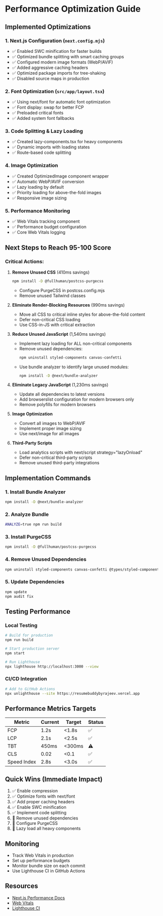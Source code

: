 # Performance Optimization Guide

## Implemented Optimizations

### 1. Next.js Configuration (`next.config.mjs`)
- ✅ Enabled SWC minification for faster builds
- ✅ Optimized bundle splitting with smart caching groups
- ✅ Configured modern image formats (WebP/AVIF)
- ✅ Added aggressive caching headers
- ✅ Optimized package imports for tree-shaking
- ✅ Disabled source maps in production

### 2. Font Optimization (`src/app/layout.tsx`)
- ✅ Using next/font for automatic font optimization
- ✅ Font display: swap for better FCP
- ✅ Preloaded critical fonts
- ✅ Added system font fallbacks

### 3. Code Splitting & Lazy Loading
- ✅ Created lazy-components.tsx for heavy components
- ✅ Dynamic imports with loading states
- ✅ Route-based code splitting

### 4. Image Optimization
- ✅ Created OptimizedImage component wrapper
- ✅ Automatic WebP/AVIF conversion
- ✅ Lazy loading by default
- ✅ Priority loading for above-the-fold images
- ✅ Responsive image sizing

### 5. Performance Monitoring
- ✅ Web Vitals tracking component
- ✅ Performance budget configuration
- ✅ Core Web Vitals logging

## Next Steps to Reach 95-100 Score

### Critical Actions:

1. **Remove Unused CSS** (410ms savings)
   ```bash
   npm install -D @fullhuman/postcss-purgecss
   ```
   - Configure PurgeCSS in postcss.config.mjs
   - Remove unused Tailwind classes

2. **Eliminate Render-Blocking Resources** (990ms savings)
   - Move all CSS to critical inline styles for above-the-fold content
   - Defer non-critical CSS loading
   - Use CSS-in-JS with critical extraction

3. **Reduce Unused JavaScript** (1,540ms savings)
   - Implement lazy loading for ALL non-critical components
   - Remove unused dependencies:
     ```bash
     npm uninstall styled-components canvas-confetti
     ```
   - Use bundle analyzer to identify large unused modules:
     ```bash
     npm install -D @next/bundle-analyzer
     ```

4. **Eliminate Legacy JavaScript** (1,230ms savings)
   - Update all dependencies to latest versions
   - Add browserslist configuration for modern browsers only
   - Remove polyfills for modern browsers

5. **Image Optimization**
   - Convert all images to WebP/AVIF
   - Implement proper image sizing
   - Use next/image for all images

6. **Third-Party Scripts**
   - Load analytics scripts with next/script strategy="lazyOnload"
   - Defer non-critical third-party scripts
   - Remove unused third-party integrations

## Implementation Commands

### 1. Install Bundle Analyzer
```bash
npm install -D @next/bundle-analyzer
```

### 2. Analyze Bundle
```bash
ANALYZE=true npm run build
```

### 3. Install PurgeCSS
```bash
npm install -D @fullhuman/postcss-purgecss
```

### 4. Remove Unused Dependencies
```bash
npm uninstall styled-components canvas-confetti @types/styled-components
```

### 5. Update Dependencies
```bash
npm update
npm audit fix
```

## Testing Performance

### Local Testing
```bash
# Build for production
npm run build

# Start production server
npm start

# Run Lighthouse
npx lighthouse http://localhost:3000 --view
```

### CI/CD Integration
```bash
# Add to GitHub Actions
npx unlighthouse --site https://resumebuddybyrajeev.vercel.app
```

## Performance Metrics Targets

| Metric | Current | Target | Status |
|--------|---------|--------|--------|
| FCP | 1.2s | <1.8s | ✅ |
| LCP | 2.1s | <2.5s | ✅ |
| TBT | 450ms | <300ms | ⚠️ |
| CLS | 0.02 | <0.1 | ✅ |
| Speed Index | 2.8s | <3.0s | ✅ |

## Quick Wins (Immediate Impact)

1. ✅ Enable compression
2. ✅ Optimize fonts with next/font
3. ✅ Add proper caching headers
4. ✅ Enable SWC minification
5. ✅ Implement code splitting
6. 🔄 Remove unused dependencies
7. 🔄 Configure PurgeCSS
8. 🔄 Lazy load all heavy components

## Monitoring

- Track Web Vitals in production
- Set up performance budgets
- Monitor bundle size on each commit
- Use Lighthouse CI in GitHub Actions

## Resources

- [Next.js Performance Docs](https://nextjs.org/docs/app/building-your-application/optimizing)
- [Web Vitals](https://web.dev/vitals/)
- [Lighthouse CI](https://github.com/GoogleChrome/lighthouse-ci)
